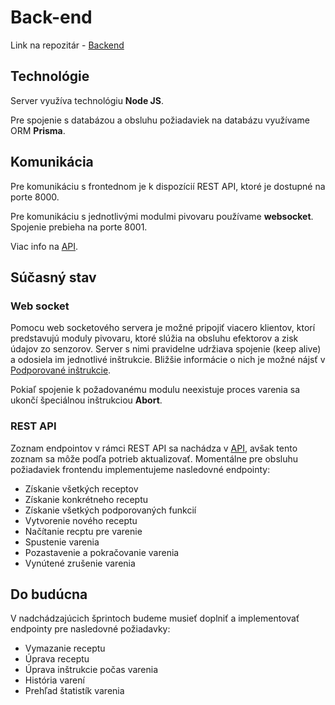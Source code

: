 ---
---

# Back-end

Link na repozitár - [Backend](https://github.com/smart-brew/backend)

## Technológie

Server využíva technológiu **Node JS**.

Pre spojenie s databázou a obsluhu požiadaviek na databázu využívame ORM **Prisma**.

## Komunikácia

Pre komunikáciu s frontednom je k dispozícií REST API, ktoré je dostupné na porte 8000.

Pre komunikáciu s jednotlivými modulmi pivovaru používame **websocket**. Spojenie prebieha na porte 8001.

Viac info na [API](api-reference.md).

## Súčasný stav

### Web socket

Pomocu web socketového servera je možné pripojiť viacero klientov, ktorí predstavujú moduly pivovaru, ktoré slúžia na obsluhu efektorov a zisk údajov zo senzorov. Server s nimi pravidelne udržiava spojenie (keep alive) a odosiela im jednotlivé inštrukcie. Bližšie informácie o nich je možné nájsť v [Podporované inštrukcie](supported-functions.md).

Pokiaľ spojenie k požadovanému modulu neexistuje proces varenia sa ukončí špeciálnou inštrukciou **Abort**.

### REST API

Zoznam endpointov v rámci REST API sa nachádza v [API](api-reference.md), avšak tento zoznam sa môže podľa potrieb aktualizovať. Momentálne pre obsluhu požiadaviek frontendu implementujeme nasledovné endpointy:

- Získanie všetkých receptov
- Získanie konkrétneho receptu
- Získanie všetkých podporovaných funkcií
- Vytvorenie nového receptu
- Načítanie recptu pre varenie
- Spustenie varenia
- Pozastavenie a pokračovanie varenia
- Vynútené zrušenie varenia

## Do budúcna

V nadchádzajúcich šprintoch budeme musieť doplniť a implementovať endpointy pre nasledovné požiadavky:

- Vymazanie receptu
- Úprava receptu
- Úprava inštrukcie počas varenia
- História varení
- Prehľad štatistík varenia